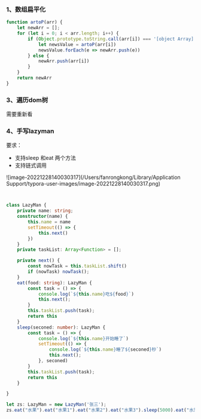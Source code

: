 

### 1、数组扁平化

```javascript
function artoP(arr) {
    let newArr = [];
    for (let i = 0; i < arr.length; i++) {
        if (Object.prototype.toString.call(arr[i]) === '[object Array]') {
            let newsValue = artoP(arr[i])
            newsValue.forEach(e => newArr.push(e))
        } else {
            newArr.push(arr[i])
        }
    }
    return newArr
}

```



### 3、遍历dom树

需要重新看



### 4、手写lazyman

要求：

+ 支持sleep 和eat 两个方法 
+ 支持链式调用

![image-20221228140030317](/Users/fanrongkong/Library/Application Support/typora-user-images/image-20221228140030317.png)

```typescript


class LazyMan {
    private name: string;
    constructor(name) {
        this.name = name
        setTimeout(() => {
            this.next()
        })
    }
    private taskList: Array<Function> = [];

    private next() {
        const nowTask = this.taskList.shift()
        if (nowTask) nowTask();
    }
    eat(food: string): LazyMan {
        const task = () => {
            console.log(`${this.name}吃${food}`)
            this.next();
        }
        this.taskList.push(task);
        return this
    }
    sleep(seconed: number): LazyMan {
        const task = () => {
            console.log(`${this.name}开始睡了`)
            setTimeout(() => {
                console.log(`${this.name}睡了${seconed}秒`)
                this.next();
            }, seconed)
        }
        this.taskList.push(task);
        return this
    }

}

let zs: LazyMan = new LazyMan('张三');
zs.eat("水果").eat("水果1").eat("水果2").eat("水果3").sleep(5000).eat("水果4").eat("水果5")
```

